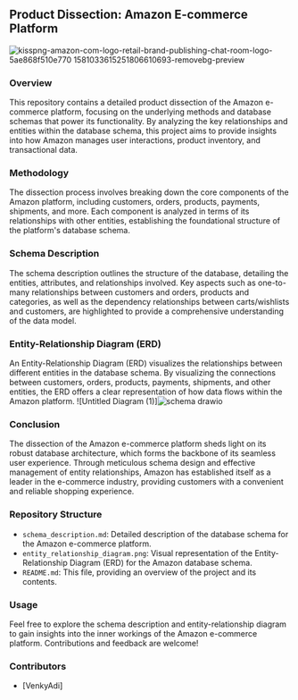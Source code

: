 ## Product Dissection: Amazon E-commerce Platform
![kisspng-amazon-com-logo-retail-brand-publishing-chat-room-logo-5ae868f510e770 1581033615251806610693-removebg-preview](https://github.com/VenkyAdi/Product-Dissection-Amazon/assets/38469568/1feeec71-010f-4822-b89e-58cd92de61ae)

### Overview
This repository contains a detailed product dissection of the Amazon e-commerce platform, focusing on the underlying methods and database schemas that power its functionality. By analyzing the key relationships and entities within the database schema, this project aims to provide insights into how Amazon manages user interactions, product inventory, and transactional data.

### Methodology
The dissection process involves breaking down the core components of the Amazon platform, including customers, orders, products, payments, shipments, and more. Each component is analyzed in terms of its relationships with other entities, establishing the foundational structure of the platform's database schema.

### Schema Description
The schema description outlines the structure of the database, detailing the entities, attributes, and relationships involved. Key aspects such as one-to-many relationships between customers and orders, products and categories, as well as the dependency relationships between carts/wishlists and customers, are highlighted to provide a comprehensive understanding of the data model.

### Entity-Relationship Diagram (ERD)
An Entity-Relationship Diagram (ERD) visualizes the relationships between different entities in the database schema. By visualizing the connections between customers, orders, products, payments, shipments, and other entities, the ERD offers a clear representation of how data flows within the Amazon platform.
![Untitled Diagram (1)]![schema drawio](https://github.com/VenkyAdi/Product-Dissection-Amazon/assets/38469568/569ccee5-a097-4a90-ad3e-c2d529f97925)


### Conclusion
The dissection of the Amazon e-commerce platform sheds light on its robust database architecture, which forms the backbone of its seamless user experience. Through meticulous schema design and effective management of entity relationships, Amazon has established itself as a leader in the e-commerce industry, providing customers with a convenient and reliable shopping experience.

### Repository Structure
- `schema_description.md`: Detailed description of the database schema for the Amazon e-commerce platform.
- `entity_relationship_diagram.png`: Visual representation of the Entity-Relationship Diagram (ERD) for the Amazon database schema.
- `README.md`: This file, providing an overview of the project and its contents.

### Usage
Feel free to explore the schema description and entity-relationship diagram to gain insights into the inner workings of the Amazon e-commerce platform. Contributions and feedback are welcome!

### Contributors
- [VenkyAdi]
